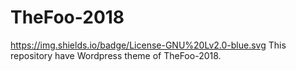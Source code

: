 # TheFoo-2018
https://img.shields.io/badge/License-GNU%20Lv2.0-blue.svg
This repository have Wordpress theme of TheFoo-2018.
